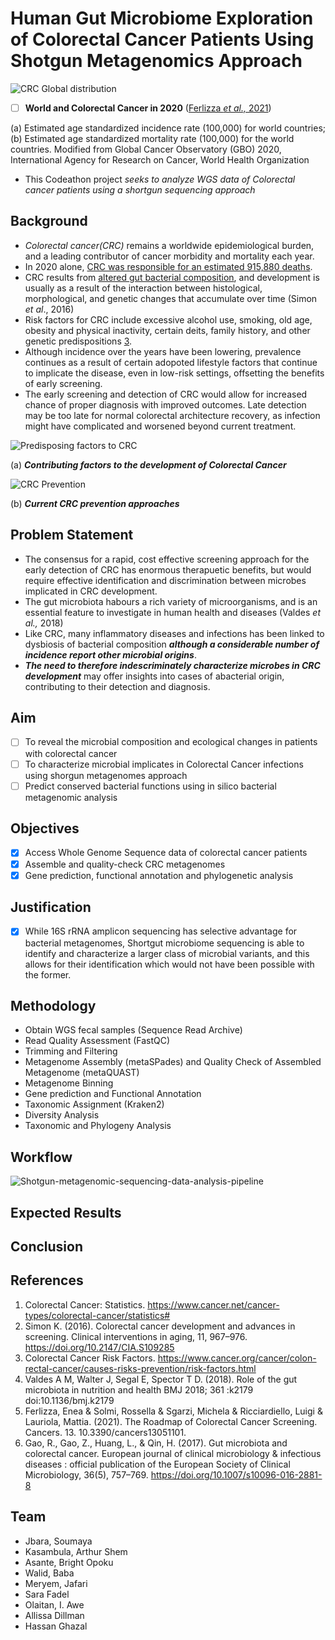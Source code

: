 # Human Gut Microbiome Exploration of Colorectal Cancer Patients Using Shotgun Metagenomics Approach

![CRC Global distribution](https://www.researchgate.net/publication/350679855/figure/fig1/AS:1010786403090432@1618001666089/World-and-colorectal-cancer-in-2020-a-Estimated-age-standardized-incidence-rate.png)

- [ ] **World and Colorectal Cancer in 2020** ([Ferlizza _et al.,_ 2021](https://pubmed.ncbi.nlm.nih.gov/33806465/))

(a) Estimated age standardized incidence rate (100,000) for world countries; (b) Estimated age standardized mortality rate (100,000) for the world countries. Modified from Global Cancer Observatory (GBO) 2020, International Agency for Research on Cancer, World Health Organization 

* This Codeathon project _seeks to analyze WGS data of Colorectal cancer patients using a shortgun sequencing approach_

## Background

* *Colorectal cancer(CRC)* remains a worldwide epidemiological burden, and a leading contributor of cancer morbidity and mortality each year. 
* In 2020 alone, [CRC was responsible for an estimated 915,880 deaths](https://www.cancer.net/cancer-types/colorectal-cancer/statistics#). 
* CRC results from [altered gut bacterial composition](https://pubmed.ncbi.nlm.nih.gov/28512250/), and development is usually as a result of the interaction between histological, morphological, and genetic changes that accumulate over time (Simon _et al_., 2016)
* Risk factors for CRC include excessive alcohol use, smoking, old age, obesity and physical inactivity, certain deits, family history, and other genetic predispositions [3](https://www.cancer.org/cancer/colon-rectal-cancer/causes-risks-prevention/risk-factors.html).
* Although incidence over the years have been lowering, prevalence continues as a result of certain adopoted lifestyle factors that continue to implicate the disease, even in low-risk settings, offsetting the benefits of early screening.
* The early screening and detection of CRC would allow for increased chance of proper diagnosis with improved outcomes. Late detection may be too late for normal colorectal architecture recovery, as infection might have complicated and worsened beyond current treatment.

![Predisposing factors to CRC](https://f6publishing.blob.core.windows.net/7920e3fb-54d9-482e-ac8e-556aa64f9d20/WJG-20-6055-g002.jpg)

   (a) _**Contributing factors to the development of Colorectal Cancer**_

![CRC Prevention](https://f6publishing.blob.core.windows.net/7920e3fb-54d9-482e-ac8e-556aa64f9d20/WJG-20-6055-g003.jpg)

   (b) _**Current CRC prevention approaches**_


## Problem Statement
- The consensus for a rapid, cost effective screening approach for the early detection of CRC has enormous therapuetic benefits, but would require effective identification and discrimination between microbes implicated in CRC development. 
- The gut microbiota habours a rich variety of microorganisms, and is an essential feature to investigate in human health and diseases (Valdes _et al.,_ 2018)
- Like CRC, many inflammatory diseases and infections has been linked to dysbiosis of bacterial composition _**although a considerable number of incidence report other microbial origins**_.
- **_The need to therefore indescriminately characterize microbes in CRC development_** may offer insights into cases of abacterial origin, contributing to their detection and diagnosis.  

## Aim
- [ ] To reveal the microbial composition and ecological changes in patients with colorectal cancer
- [ ] To characterize microbial implicates in Colorectal Cancer infections using shorgun metagenomes approach
- [ ] Predict conserved bacterial functions using in silico bacterial metagenomic analysis

## Objectives
- [x] Access Whole Genome Sequence data of colorectal cancer patients
- [x] Assemble and quality-check CRC metagenomes
- [x] Gene prediction, functional annotation and phylogenetic analysis

## Justification
- [x] While 16S rRNA amplicon sequencing has selective advantage for bacterial metagenomes, Shortgut microbiome sequencing is able to identify and characterize a larger class of microbial variants, and this allows for their identification which would not have been possible with the former.

## Methodology
* Obtain WGS fecal samples (Sequence Read Archive)
* Read Quality Assessment (FastQC)
* Trimming and Filtering 
* Metagenome Assembly (metaSPades) and Quality Check of Assembled Metagenome (metaQUAST)
* Metagenome Binning
* Gene prediction and Functional Annotation
* Taxonomic Assignment (Kraken2)
* Diversity Analysis
* Taxonomic and Phylogeny Analysis

## Workflow 
![Shotgun-metagenomic-sequencing-data-analysis-pipeline](https://user-images.githubusercontent.com/91139902/162806492-34e1cac0-a2fc-49d8-92eb-8dabbe542b6e.png)

## Expected Results


## Conclusion




## References

1. Colorectal Cancer: Statistics. https://www.cancer.net/cancer-types/colorectal-cancer/statistics#
2. Simon K. (2016). Colorectal cancer development and advances in screening. Clinical interventions in aging, 11, 967–976. https://doi.org/10.2147/CIA.S109285
3. Colorectal Cancer Risk Factors. https://www.cancer.org/cancer/colon-rectal-cancer/causes-risks-prevention/risk-factors.html
4. Valdes A M, Walter J, Segal E, Spector T D. (2018). Role of the gut microbiota in nutrition and health BMJ 2018; 361 :k2179 doi:10.1136/bmj.k2179
5. Ferlizza, Enea & Solmi, Rossella & Sgarzi, Michela & Ricciardiello, Luigi & Lauriola, Mattia. (2021). The Roadmap of Colorectal Cancer Screening. Cancers. 13. 10.3390/cancers13051101. 
6. Gao, R., Gao, Z., Huang, L., & Qin, H. (2017). Gut microbiota and colorectal cancer. European journal of clinical microbiology & infectious diseases : official publication of the European Society of Clinical Microbiology, 36(5), 757–769. https://doi.org/10.1007/s10096-016-2881-8

## Team
* Jbara, Soumaya
* Kasambula, Arthur Shem
* Asante, Bright Opoku
* Walid, Baba
* Meryem, Jafari
* Sara Fadel
* Olaitan, I. Awe
* Allissa Dillman
* Hassan Ghazal




















